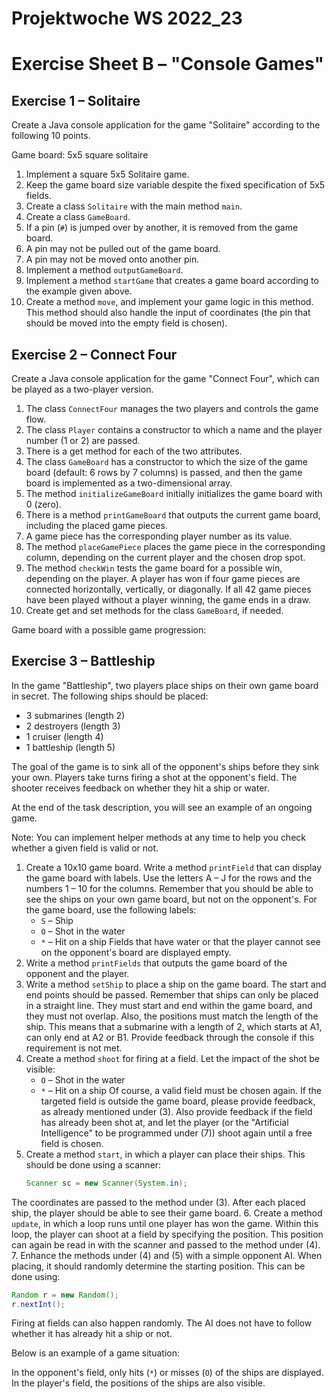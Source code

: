 # Projektwoche WS 2022_23

# Exercise Sheet B – "Console Games"

## Exercise 1 – Solitaire

Create a Java console application for the game "Solitaire" according to the following 10 points.

Game board: 5x5 square solitaire

1. Implement a square 5x5 Solitaire game.
2. Keep the game board size variable despite the fixed specification of 5x5 fields.
3. Create a class `Solitaire` with the main method `main`.
4. Create a class `GameBoard`.
5. If a pin (`#`) is jumped over by another, it is removed from the game board.
6. A pin may not be pulled out of the game board.
7. A pin may not be moved onto another pin.
8. Implement a method `outputGameBoard`.
9. Implement a method `startGame` that creates a game board according to the example given above.
10. Create a method `move`, and implement your game logic in this method. This method should also handle the input of coordinates (the pin that should be moved into the empty field is chosen).

## Exercise 2 – Connect Four

Create a Java console application for the game "Connect Four", which can be played as a two-player version.

1. The class `ConnectFour` manages the two players and controls the game flow.
2. The class `Player` contains a constructor to which a name and the player number (1 or 2) are passed.
3. There is a get method for each of the two attributes.
4. The class `GameBoard` has a constructor to which the size of the game board (default: 6 rows by 7 columns) is passed, and then the game board is implemented as a two-dimensional array.
5. The method `initializeGameBoard` initially initializes the game board with 0 (zero).
6. There is a method `printGameBoard` that outputs the current game board, including the placed game pieces.
7. A game piece has the corresponding player number as its value.
8. The method `placeGamePiece` places the game piece in the corresponding column, depending on the current player and the chosen drop spot.
9. The method `checkWin` tests the game board for a possible win, depending on the player. A player has won if four game pieces are connected horizontally, vertically, or diagonally.
If all 42 game pieces have been played without a player winning, the game ends in a draw.
10. Create get and set methods for the class `GameBoard`, if needed.

Game board with a possible game progression:

## Exercise 3 – Battleship

In the game "Battleship", two players place ships on their own game board in secret. The following ships should be placed:

- 3 submarines (length 2)
- 2 destroyers (length 3)
- 1 cruiser (length 4)
- 1 battleship (length 5)

The goal of the game is to sink all of the opponent's ships before they sink your own. Players take turns firing a shot at the opponent's field. The shooter receives feedback on whether they hit a ship or water.

At the end of the task description, you will see an example of an ongoing game.

Note: You can implement helper methods at any time to help you check whether a given field is valid or not.

1. Create a 10x10 game board. Write a method `printField` that can display the game board with labels. Use the letters A – J for the rows and the numbers 1 – 10 for the columns.
Remember that you should be able to see the ships on your own game board, but not on the opponent's.
For the game board, use the following labels:
   - `S` – Ship
   - `O` – Shot in the water
   - `*` – Hit on a ship
Fields that have water or that the player cannot see on the opponent's board are displayed empty.
2. Write a method `printFields` that outputs the game board of the opponent and the player.
3. Write a method `setShip` to place a ship on the game board. The start and end points should be passed.
Remember that ships can only be placed in a straight line. They must start and end within the game board, and they must not overlap.
Also, the positions must match the length of the ship. This means that a submarine with a length of 2, which starts at A1, can only end at A2 or B1.
Provide feedback through the console if this requirement is not met.
4. Create a method `shoot` for firing at a field. Let the impact of the shot be visible:
   - `O` – Shot in the water
   - `*` – Hit on a ship
Of course, a valid field must be chosen again. If the targeted field is outside the game board, please provide feedback, as already mentioned under (3).
Also provide feedback if the field has already been shot at, and let the player (or the "Artificial Intelligence" to be programmed under (7)) shoot again until a free field is chosen.
5. Create a method `start`, in which a player can place their ships. This should be done using a scanner:
   ```java
   Scanner sc = new Scanner(System.in);
   ```
The coordinates are passed to the method under (3).
After each placed ship, the player should be able to see their game board.
6. Create a method `update`, in which a loop runs until one player has won the game. Within this loop, the player can shoot at a field by specifying the position. This position can again be read in with the scanner and passed to the method under (4).
7. Enhance the methods under (4) and (5) with a simple opponent AI. When placing, it should randomly determine the starting position. This can be done using:
   ```java
   Random r = new Random();
   r.nextInt();
   ```
Firing at fields can also happen randomly. The AI does not have to follow whether it has already hit a ship or not.

Below is an example of a game situation:

In the opponent's field, only hits (`*`) or misses (`O`) of the ships are displayed. In the player's field, the positions of the ships are also visible.
